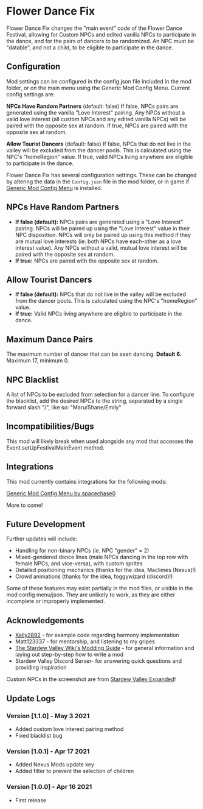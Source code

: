 # Flower Dance Fix

Flower Dance Fix changes the "main event" code of the Flower Dance Festival, allowing for Custom NPCs and edited vanilla NPCs to participate in the dance, and for the pairs of dancers to be randomized. An NPC must be "datable", and not a child, to be eligible to participate in the dance.

## Configuration
Mod settings can be configured in the config.json file included in the mod folder, or on the main menu using the Generic Mod Config Menu. Current config settings are:

**NPCs Have Random Partners** (default: false)
If false, NPCs pairs are generated using the vanilla "Love Interest" pairing. Any NPCs without a valid love interest (all custom NPCs and any edited vanilla NPCs) will be paired with the opposite sex at random.
If true, NPCs are paired with the opposite sex at random.

**Allow Tourist Dancers** (default: false)
If false, NPCs that do not live in the valley will be excluded from the dancer pools. This is calculated using the NPC's "homeRegion" value.
If true, valid NPCs living anywhere are eligible to participate in the dance.

Flower Dance Fix has several configuration settings. These can be changed by altering the data in the `Config.json` file in the mod folder, or in game if [Generic Mod Config Menu](https://www.nexusmods.com/stardewvalley/mods/5098) is installed.

## NPCs Have Random Partners
* **If false (default):**
NPCs pairs are generated using a "Love Interest" pairing. NPCs will be paired up using the "Love Interest" value in their NPC disposition. NPCs will only be paired up using this method if they are mutual love interests (ie. both NPCs have each-other as a love interest value). Any NPCs without a valid, mutual love interest will be paired with the opposite sex at random.
* **If true:**
NPCs are paired with the opposite sex at random.

## Allow Tourist Dancers
* **If false (default):**
NPCs that do not live in the valley will be excluded from the dancer pools. This is calculated using the NPC's "homeRegion" value.
* **If true:**
Valid NPCs living anywhere are eligible to participate in the dance.

## Maximum Dance Pairs
The maximum number of dancer that can be seen dancing. **Default 6.** Maximum 17, minimum 0.

## NPC Blacklist
A list of NPCs to be excluded from selection for a dancer line. To configure the blacklist, add the desired NPCs to the string, separated by a single forward slash "/", like so: "Maru/Shane/Emily"

## Incompatibilities/Bugs

This mod will likely break when used alongside any mod that accesses the Event.setUpFestivalMainEvent method.

## Integrations

This mod currently contains integrations for the following mods:

[Generic Mod Config Menu by spacechase0](https://www.nexusmods.com/stardewvalley/mods/5098)

More to come!

## Future Development

Further updates will include:
* Handling for non-binary NPCs (ie. NPC "gender" = 2)
* Mixed-gendered dance lines (male NPCs dancing in the top row with female NPCs, and vice-versa), with custom sprites
* Detailed positioning mechanics (thanks for the idea, Maclimes (Nexus)!)
* Crowd animations (thanks for the idea, foggywizard (discord)!)

Some of these features may exist partially in the mod files, or visible in the mod config menu/json. They are unlikely to work, as they are either incomplete or improperly implemented.

## Acknowledgements

* [Kelly2892](https://github.com/kenny2892/StardewValleyMods) - for example code regarding harmony implementation
* Matt123337 - for mentorship, and listening to my gripes
* [The Stardew Valley Wiki's Modding Guide](https://stardewvalleywiki.com/Modding:Modder_Guide/Get_Started) - for general information and laying out step-by-step how to write a mod
* Stardew Valley Discord Server- for answering quick questions and providing inspiration

Custom NPCs in the screenshot are from [Stardew Valley Expanded](https://www.nexusmods.com/stardewvalley/mods/3753)!

## Update Logs

### Version [1.1.0] - May 3 2021
* Added custom love interest pairing method
* Fixed blacklist bug

### Version [1.0.1] - Apr 17 2021
* Added Nexus Mods update key
* Added filter to prevent the selection of children

### Version [1.0.0] - Apr 16 2021
* First release

